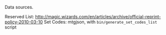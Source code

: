 Data sources.

Reserved List: http://magic.wizards.com/en/articles/archive/official-reprint-policy-2010-03-10
Set Codes: mtgjson, with `bin/generate_set_codes_list` script

